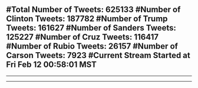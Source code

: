 #Total Number of Tweets: 625133 
#Number of Clinton Tweets: 187782
#Number of Trump Tweets: 161627
#Number of Sanders Tweets: 125227
#Number of Cruz Tweets: 116417
#Number of Rubio Tweets: 26157
#Number of Carson Tweets: 7923
#Current Stream Started at Fri Feb 12 00:58:01 MST
---
---
---
